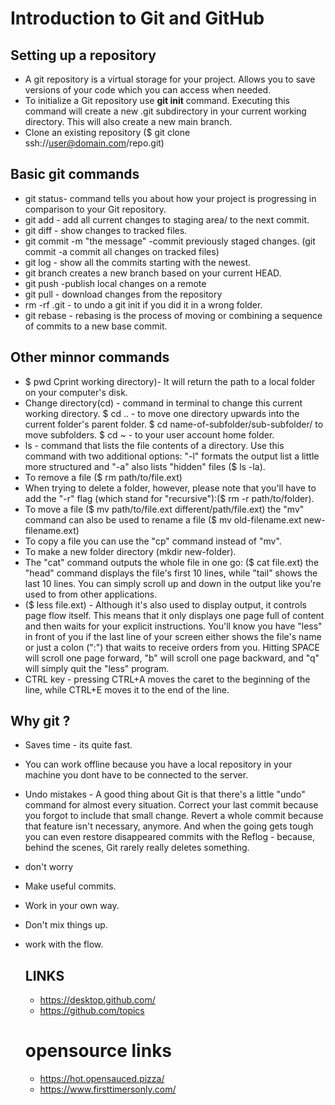 # Introduction to Git and GitHub
## Setting up a repository
+ A git repository is a virtual storage for your project. Allows you to save versions of your code which you can access when needed.
+ To initialize a Git repository use **git init** command. Executing this command will create a new .git subdirectory in your current working directory. This will also create a new main branch. 
+ Clone an existing repository ($ git clone ssh://user@domain.com/repo.git)

## Basic git commands
+ git status- command tells you about how your project is progressing in comparison to your Git repository.
+ git add - add all current changes to staging area/ to the next commit.
+ git diff - show changes to tracked files.
+ git commit -m "the message" -commit previously staged changes. (git commit -a commit all changes on tracked files)
+ git log - show all the commits starting with the newest.
+ git branch <new branch> creates a new branch based on your current HEAD.
+ git push <remote> <branch> -publish local changes on a remote
+ git pull - download changes from the repository
+ rm -rf .git - to undo a git init if you did it in a wrong folder.   
+ git rebase - rebasing is the process of moving or combining a sequence of commits to a new base commit.

## Other minnor commands
+ $ pwd Cprint working directory)- It will return the path to a local folder on your computer's disk.
+ Change directory(cd) - command in terminal to change this current working directory.
  $ cd .. - to move one directory upwards into the current folder's parent folder.
  $ cd name-of-subfolder/sub-subfolder/ to move subfolders.
  $ cd ~ - to your user account home folder.
+ ls - command that lists the file contents of a directory. Use this command with two additional options: "-l" formats the output list a little more structured and "-a" also lists "hidden" files ($ ls -la).
+ To remove a file ($ rm path/to/file.ext)
+ When trying to delete a folder, however, please note that you'll have to add the "-r" flag (which stand for "recursive"):($ rm -r path/to/folder).
+ To move a file ($ mv path/to/file.ext different/path/file.ext) the "mv" command can also be used to rename a file ($ mv old-filename.ext new-filename.ext)
+ To copy a file you can use the "cp" command instead of "mv".
+ To make a new folder directory (mkdir new-folder).
+ The "cat" command outputs the whole file in one go: ($ cat file.ext)  the "head" command displays the file's first 10 lines, while "tail" shows the last 10 lines. You can simply scroll up and down in the output like you're used to from other applications.
+ ($ less file.ext) - Although it's also used to display output, it controls page flow itself. This means that it only displays one page full of content and then waits for your explicit instructions. You'll know you have "less" in front of you if the last line of your screen either shows the file's name or just a colon (":") that waits to receive orders from you. Hitting SPACE will scroll one page forward, "b" will scroll one page backward, and "q" will simply quit the "less" program.
+ CTRL key - pressing CTRL+A moves the caret to the beginning of the line, while CTRL+E moves it to the end of the line.

## Why git ?
+ Saves time - its quite fast.
+ You can work offline because you have a local repository in your machine you dont have to be connected to the server.
+ Undo mistakes - A good thing about Git is that there's a little "undo" command for almost every situation. Correct your last commit because you forgot to include that small change. Revert a whole commit because that feature isn't necessary, anymore. And when the going gets tough you can even restore disappeared commits with the Reflog - because, behind the scenes, Git rarely really deletes something.
+ don't worry 
+ Make useful commits.
+ Work in your own way.
+ Don't mix things up.
+ work with the flow.

  
  ## LINKS
  + https://desktop.github.com/
  + https://github.com/topics
  
  # opensource links
  + https://hot.opensauced.pizza/
  + https://www.firsttimersonly.com/
